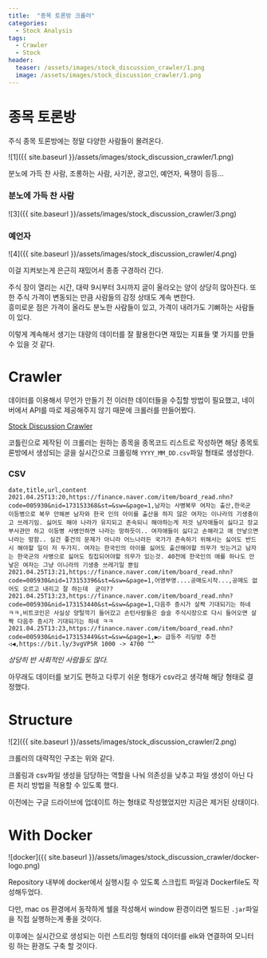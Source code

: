 ```yaml
---
title:  "종목 토론방 크롤러"
categories:
  - Stock Analysis
tags:
  - Crawler
  - Stock
header:
  teaser: /assets/images/stock_discussion_crawler/1.png
  image: /assets/images/stock_discussion_crawler/1.png
---  
```


# 종목 토론방
주식 종목 토론방에는 정말 다양한 사람들이 몰려온다.  

![1]({{ site.baseurl }}/assets/images/stock_discussion_crawler/1.png) 

분노에 가득 찬 사람, 조롱하는 사람, 사기꾼, 광고인, 예언자, 욕쟁이 등등...

### 분노에 가득 찬 사람
![3]({{ site.baseurl }}/assets/images/stock_discussion_crawler/3.png) 

### 예언자
![4]({{ site.baseurl }}/assets/images/stock_discussion_crawler/4.png)  

이걸 지켜보는게 은근히 재밌어서 종종 구경하러 간다.  

주식 장이 열리는 시간, 대략 9시부터 3시까지 글이 올라오는 양이 상당히 많아진다. 또한 주식 가격이 변동되는 만큼 사람들의 감정 상태도 계속 변한다.  
흥미로운 점은 가격이 올라도 분노한 사람들이 있고, 가격이 내려가도 기뻐하는 사람들이 있다.  

이렇게 계속해서 생기는 대량의 데이터를 잘 활용한다면 재밌는 지표들 몇 가지를 만들 수 있을 것 같다.  


# Crawler

데이터를 이용해서 무언가 만들기 전 이러한 데이터들을 수집할 방법이 필요했고, 네이버에서 API를 따로 제공해주지 않기 때문에 크롤러를 만들어봤다.  

[Stock Discussion Crawler](https://github.com/wjrmffldrhrl/stock_discussion_crawler)  

코틀린으로 제작된 이 크롤러는 원하는 종목을 종목코드 리스트로 작성하면 해당 종목토론방에서 생성되는 글을 실시간으로 크롤링해 `YYYY_MM_DD.csv`파일 형태로 생성한다.  

### CSV
```csv
date,title,url,content
2021.04.25T13:20,https://finance.naver.com/item/board_read.nhn?code=005930&nid=173153368&st=&sw=&page=1,남자는 사병복무 여자는 출산,한국군 이등병으로 복무 안해본 남자와 한국 인의 아이를 출산을 하지 않은 여자는 이나라의 기생충이고 쓰레기임. 싫어도 해야 나라가 유지되고 존속되니 해야하는게 저것 남자애들이 싫다고 장교 부사관만 하고 이등병 사병안하면 나라는 망하듯이.. 여자애들이 싫다고 손해라고 애 안낳으면 나라는 망함.. 실건 좋건의 문제가 아니라 어느나라든 국가가 존속하기 위해서는 싫어도 반드시 해야할 일이 저 두가지. 여자는 한국인의 아이를 싫어도 출산해야할 의무가 잇는거고 남자는 한국군의 사병으로 싫어도 징집되어야할 의무가 있는것. 40전에 한국인의 애를 하나도 안낳은 여자는 그냥 이니라의 기생충 쓰레기일 뿐임
2021.04.25T13:21,https://finance.naver.com/item/board_read.nhn?code=005930&nid=173153396&st=&sw=&page=1,어영부영....공매도시작...,공매도 없어도 오르고 내리고 잘 하는데  굳이??
2021.04.25T13:23,https://finance.naver.com/item/board_read.nhn?code=005930&nid=173153440&st=&sw=&page=1,다음주 증시가 살짝 기대되기는 하네 ㅋㅋ,비트코인은 사실상 양털깍기 들어갔고 손턴사람들은 슬슬 주식시장으로 다시 들어오면 살짝 다음주 증시가 기대되기는 하네 ㅋㅋ
2021.04.25T13:23,https://finance.naver.com/item/board_read.nhn?code=005930&nid=173153449&st=&sw=&page=1,▶▷ 급등주 리딩방 추천 ◁◀,https://bit.ly/3vgVP5R 1000 -> 4700 ^^
```
*상당히 반 사회적인 사람들도 많다.*  

아무래도 데이터를 보기도 편하고 다루기 쉬운 형태가 csv라고 생각해 해당 형태로 결정했다.  
# Structure
![2]({{ site.baseurl }}/assets/images/stock_discussion_crawler/2.png) 

크롤러의 대략적인 구조는 위와 같다.  

크롤링과 csv파일 생성을 담당하는 역할을 나눠 의존성을 낮추고 파일 생성이 아닌 다른 처리 방법을 적용할 수 있도록 했다.  

이전에는 구글 드라이브에 업데이트 하는 형태로 작성했었지만 지금은 제거된 상태이다.  



# With Docker  
![docker]({{ site.baseurl }}/assets/images/stock_discussion_crawler/docker-logo.png) 

Repository 내부에 docker에서 실행시킬 수 있도록 스크립트 파일과 Dockerfile도 작성해두었다.  

다만, mac os 환경에서 동작하게 쉘을 작성해서 window 환경이라면 빌드된 `.jar`파일을 직접 실행하는게 좋을 것이다.  

이후에는 실시간으로 생성되는 이런 스트리밍 형태의 데이터를 elk와 연결하여 모니터링 하는 환경도 구축 할 것이다.